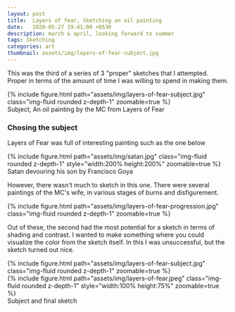 ```yaml
---
layout: post
title:  Layers of fear, Sketching an oil painting
date:   2020-05-27 19:41:00 +0530
description: march & april, looking forward to summer
tags: Sketching
categories: art
thumbnail: assets/img/layers-of-fear-subject.jpg
---
```

This was the third of a series of 3 "proper" sketches that I attempted. Proper in terms of the amount of time I was willing to spend in making them.
<div class="row mt-3">
    <div class="col-sm mt-3 mt-md-0">
        {% include figure.html path="assets/img/layers-of-fear-subject.jpg" class="img-fluid rounded z-depth-1" zoomable=true %}
    </div>
</div>
<div class="caption">
    Subject, An oil painting by the MC from Layers of Fear 
</div>

### Chosing the subject
Layers of Fear was full of interesting painting such as the one below

<div class="row mt-3">
    <div class="mx-auto d-block">
        {% include figure.html path="assets/img/satan.jpg" class="img-fluid rounded z-depth-1" style="width:200% height:200%" zoomable=true %}
    </div>
</div>
<div class="caption">
    Satan devouring his son by Francisco Goya
</div>

However, there wasn't much to sketch in this one. 
There were several paintings of the MC's wife, in various stages of burns and disfigurement. 
<div class="row mt-3">
    <div class="col-sm mt-3 mt-md-0">
        {% include figure.html path="assets/img/layers-of-fear-progression.jpg" class="img-fluid rounded z-depth-1" zoomable=true %}
    </div>
</div>

Out of these, the second had the most potential for a sketch in terms of shading and contrast. I wanted to make something where you could visualize the color from the sketch itself. In this I was unsuccessful,  but the sketch turned out nice.

<div class="row mt-3">
    <div class="col-sm mt-3 mt-md-0">
        {% include figure.html path="assets/img/layers-of-fear-subject.jpg" class="img-fluid rounded z-depth-1" zoomable=true %}
    </div>
    <div class="col-sm mt-3 mt-md-0">
        {% include figure.html path="assets/img/layers-of-fear.jpeg" class="img-fluid rounded z-depth-1" style="width:100% height:75%" zoomable=true %}
    </div>
</div>
<div class="caption">
    Subject and final sketch
</div>
